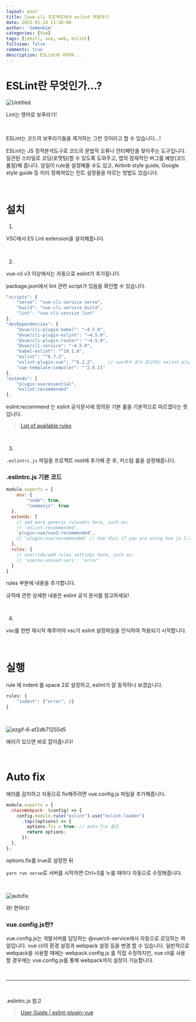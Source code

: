 ```yaml
---
layout: post
title: 💈vue-cli 프로젝트에서 eslint 적용하기
date: 2021-01-24 21:36:00
author: 'SeWonKim'
categories: [Vue]
tags: [jekyll, vue, web, eslint]
fullview: false
comments: true
description: ESLint에 대하여...
---
```


# ESLint란 무엇인가...?

![Untitled](https://user-images.githubusercontent.com/30452963/105630421-78cc0100-5e8c-11eb-9f1a-ec8dd43aef79.png)

Lint는 영어로 보푸라기!

&nbsp;

ESLint는 코드의 보푸라기들을 제거하는 그런 것이라고 할 수 있습니다...!

ESLint는 JS 정적분석도구로 코드의 문법적 오류나 안티패턴을 찾아주는 도구입니다. 일관된 스타일로 코딩(포맷팅)할 수 있도록 도와주고, 앱의 잠재적인 버그를 예방(코드 품질)해 줍니다. 일일이 rule을 설정해줄 수도 있고, Airbnb style guide, Google style guide 등 미리 정해져있는 린트 설정들을 따르는 방법도 있습니다.

&nbsp;
&nbsp;

# 설치

1. 

VSC에서 ES Lint extension을 설치해줍니다.

&nbsp;

2. 

vue-cli v3 이상에서는 자동으로 eslint가 추가됩니다.

package.json에서 lint 관련 script가 있음을 확인할 수 있습니다.

```jsx
"scripts": {
    "serve": "vue-cli-service serve",
    "build": "vue-cli-service build",
    "lint": "vue-cli-service lint"
},
"devDependencies": {
    "@vue/cli-plugin-babel": "~4.5.0",
    "@vue/cli-plugin-eslint": "~4.5.0",
    "@vue/cli-plugin-router": "~4.5.0",
    "@vue/cli-service": "~4.5.0",
    "babel-eslint": "^10.1.0",
    "eslint": "^6.7.2",
    "eslint-plugin-vue": "^6.2.2",     // vue에서 공식 권고하는 eslint plugin
    "vue-template-compiler": "^2.6.11"
},
"extends": [
    "plugin:vue/essential",
    "eslint:recommended"
],
```

eslint:recommend 는 eslint 공식문서에 정의된 기본 룰을 기본적으로 따르겠다는 뜻입니다.  

> [List of available rules](https://eslint.org/docs/rules/)

&nbsp;

3.

`.eslintrc.js` 파일을 프로젝트 root에 추가해 준 후, 커스텀 룰을 설정해줍니다.

### .eslintrc.js 기본 코드

```jsx
module.exports = {
	env: {
        "node": true,
        "commonjs": true
  },
  extends: [
    // add more generic rulesets here, such as:
    // 'eslint:recommended',
    'plugin:vue/vue3-recommended',
    // 'plugin:vue/recommended' // Use this if you are using Vue.js 2.x.
  ],
  rules: {
    // override/add rules settings here, such as:
    // 'vue/no-unused-vars': 'error'
  }
}
```

rules 부분에 내용을 추가합니다.

규칙에 관한 상세한 내용은 eslint 공식 문서를 참고하세요!

&nbsp;

4.

vsc를 한번 재시작 해주어야 vsc가 eslint 설정파일을 인식하여 적용되기 시작합니다. 

&nbsp;
&nbsp;

# 실행

rule 에 indent 를 space 2로 설정하고, eslint가 잘 동작하나 보겠습니다.

```jsx
rules: {
    "indent": ["error", 2]
}
```

&nbsp;

![ezgif-6-af2db71255d5](https://user-images.githubusercontent.com/30452963/105630426-7b2e5b00-5e8c-11eb-9d70-ed9cdf3eccc7.gif)

에러가 있으면 바로 잡아줍니다!

&nbsp;
&nbsp;

# Auto fix

에러를 감지하고 자동으로 fix해주려면 vue.config.js 파일을 추가해줍니다.

```jsx
module.exports = {
  chainWebpack: (config) => {
    config.module.rule("eslint").use("eslint-loader")
      .tap((options) => {
        options.fix = true; // auto-fix 옵션
        return options;
      });
  },
};
```

options.fix를 true로 설정한 뒤

`yarn run serve`로 서버를 시작하면 Ctrl+S를 누를 때마다 자동으로 수정해줍니다.

&nbsp;

![autofix](https://user-images.githubusercontent.com/30452963/105630428-7c5f8800-5e8c-11eb-939b-b2cba3807f1f.gif)

와! 편하다!

### vue.config.js란?

vue.config.js는 개발서버를 담당하는 @vue/cli-service에서 자동으로 로딩하는 파일입니다. vue cli의 환경 설정과 webpack 설정 등을 변경 할 수 있습니다. 일반적으로 webpack을 사용할 때에는 webpack.config.js 를 직접 수정하지만, vue cli를 사용할 경우에는 vue.config.js를 통해 webpack까지 설정이 가능합니다.

&nbsp;
&nbsp;

---

&nbsp;
&nbsp;

.eslintrc.js 참고

> [User Guide | eslint-plugin-vue](https://eslint.vuejs.org/user-guide/#installation)

&nbsp;
&nbsp;

